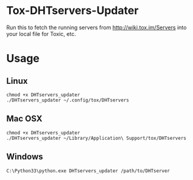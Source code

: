 Tox-DHTservers-Updater
======================

Run this to fetch the running servers from http://wiki.tox.im/Servers into your local file for Toxic, etc.

Usage
=====

Linux
-----
```
chmod +x DHTservers_updater
./DHTservers_updater ~/.config/tox/DHTservers
```

Mac OSX
-------
```
chmod +x DHTservers_updater
./DHTservers_updater ~/Library/Application\ Support/tox/DHTservers
```

Windows
-------
```
C:\Python33\python.exe DHTservers_updater /path/to/DHTserver
```
